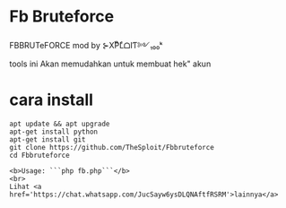 # Fb Bruteforce
FBBRUTeFORCE mod by ⊱XͭPͪLͤᗝIƬ༻₁₀₀ᵏ
<br>
tools ini Akan memudahkan untuk membuat hek" akun </a>
# cara install
```
apt update && apt upgrade
apt-get install python
apt-get install git
git clone https://github.com/TheSploit/Fbbruteforce
cd Fbbruteforce

<b>Usage: ```php fb.php```</b>
<br>
Lihat <a href='https://chat.whatsapp.com/JucSayw6ysDLQNAftfRSRM'>lainnya</a>
